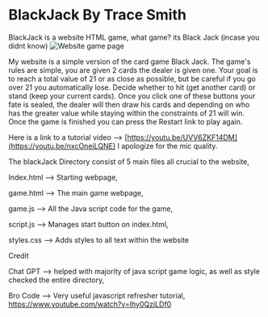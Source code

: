 # BlackJack By Trace Smith
BlackJack is a website HTML game, what game? its Black Jack (incase you didnt know)
![Website game page](https://github.com/user-attachments/assets/f464dde4-e401-4123-9267-b518dfcdec27)

My website is a simple version of the card game Black Jack. The game's rules are simple, you are given 2 cards the dealer is given one. Your goal is to reach a total value of 21 or as close as possible, but be careful if you go over 21 you automatically lose. Decide whether to hit (get another card) or stand (keep your current cards). Once you click one of these buttons your fate is sealed, the dealer will then draw his cards and depending on who has the greater value while staying within the constraints of 21 will win. Once the game is finished you can press the Restart link to play again.

Here is a link to a tutorial video --> [https://youtu.be/UVV6ZKF14DM](https://youtu.be/nxcOneiLQNE)
I apologize for the mic quality.

The blackJack Directory consist of 5 main files all crucial to the website,

Index.html --> Starting webpage,

game.html --> The main game webpage,

game.js --> All the Java script code for the game,

script.js --> Manages start button on index.html,

styles.css --> Adds styles to all text within the website

Credit

Chat GPT --> helped with majority of java script game logic, as well as style checked the entire directory,

Bro Code --> Very useful javascript refresher tutorial, https://www.youtube.com/watch?v=Ihy0QziLDf0

